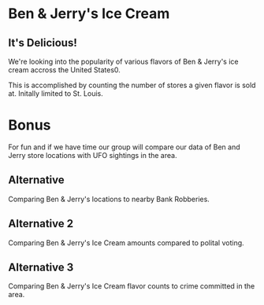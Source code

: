 # Ben & Jerry's Ice Cream
## **It's Delicious!**

We're looking into the popularity of various flavors of Ben & Jerry's ice cream accross the United States0.<br/> 

This is accomplished by counting the number of stores a given flavor is sold at. Initally limited to St. Louis.<br/>




# Bonus
For fun and if we have time our group will compare our data of Ben and Jerry store locations with UFO sightings in the area. 

## Alternative
Comparing Ben & Jerry's locations to nearby Bank Robberies.

## Alternative 2
Comparing Ben & Jerry's Ice Cream amounts compared to polital voting.

## Alternative 3
Comparing Ben & Jerry's Ice Cream flavor counts to crime committed in the area.

